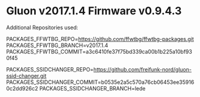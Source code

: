 # Gluon v2017.1.4 Firmware v0.9.4.3

Additional Repositories used:

PACKAGES_FFWTBG_REPO=https://github.com/ffwtbg/ffwtbg-packages.git
PACKAGES_FFWTBG_BRANCH=v2017.1.4
PACKAGES_FFWTBG_COMMIT=a3c6410fe37f75bd339ca00b1b225a10bf930f45

PACKAGES_SSIDCHANGER_REPO=https://github.com/freifunk-nord/gluon-ssid-changer.git
PACKAGES_SSIDCHANGER_COMMIT=b0535e2a5c570a76cb06453ee359160c2dd926c2
PACKAGES_SSIDCHANGER_BRANCH=lede


